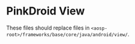 # PinkDroid View

These files should replace files in `<aosp-root>/frameworks/base/core/java/android/view/`.
